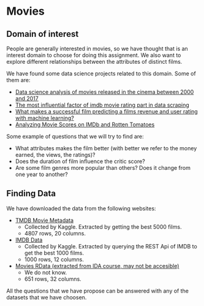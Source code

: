 # Movies
## Domain of interest
People are generally interested in movies, so we have thought that is an interest domain to choose for doing this assignment. We also want to explore different relationships between the attributes of distinct films.

We have found some data science projects related to this domain. Some of them are:

- [Data science analysis of movies released in the cinema between 2000 and 2017](https://medium.com/datadriveninvestor/data-science-analysis-of-movies-released-in-the-cinema-between-2000-and-2017-b2d9e515d032 "Data science analysis of movies released in the cinema between 2000 and 2017")
- [The most influential factor of imdb movie rating part in data scraping](https://towardsdatascience.com/the-most-influential-factor-of-imdb-movie-rating-part-i-data-scraping-61dc0c4dd518 "The most influential factor of imdb movie rating part in data scraping")
-  [What makes a successful film predicting a films revenue and user rating with machine learning?](https://towardsdatascience.com/what-makes-a-successful-film-predicting-a-films-revenue-and-user-rating-with-machine-learning-e2d1b42365e7 "What makes a successful film predicting a films revenue and user rating with machine learning?")
- [Analyzing Movie Scores on IMDb and Rotten Tomatoes](http://rstudio-pubs-static.s3.amazonaws.com/336722_2193716117584b63a2a6ebb837217d85.html "Analyzing Movie Scores on IMDb and Rotten Tomatoes")

Some example of questions that we will try to find are:
- What attributes makes the film better (with better we refer to the money earned, the views, the ratings)?
- Does the duration of film influence the critic score?
- Are some film genres more popular than others? Does it change from one year to another?

## Finding Data
We have downloaded the data from the following websites:
- [TMDB Movie Metadata](https://www.kaggle.com/tmdb/tmdb-movie-metadata#tmdb_5000_movies.csv "TMDB Movie Database")
  - Collected by Kaggle. Extracted by getting the best 5000 films.
   - 4807 rows, 20 columns.
- [IMDB Data](https://www.kaggle.com/PromptCloudHQ/imdb-data "IMDB Data") 
  - Collected by Kaggle. Extracted by querying the REST Api of IMDB to get the best 1000 films.
  - 1000 rows, 12 columns.
- [Movies RData (extracted from IDA course, may not be accesible)](https://moodle.upm.es/titulaciones/oficiales/pluginfile.php/1535921/mod_resource/content/3/_site/movies.html)
  - We do not know.
  - 651 rows, 32 columns.

All the questions that we have propose can be answered with any of the datasets that we have choosen.
